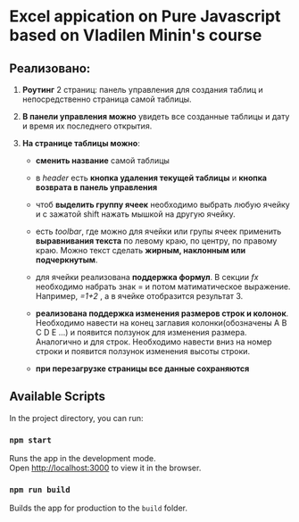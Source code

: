 # Excel appication on Pure Javascript based on Vladilen Minin's course

## Реализовано:

1. **Роутинг** 2 страниц: панель управления для создания таблиц и непосредственно страница самой таблицы.<br>

2. **В панели управления можно** увидеть все созданные таблицы и дату и время их последнего открытия.<br>

3. **На странице таблицы можно**:<br>

	+ **сменить название** самой таблицы<br>

	+ в *header* есть **кнопка удаления текущей таблицы** и **кнопка возврата в панель управления**<br>
	+ чтоб **выделить группу ячеек** необходимо выбрать любую ячейку и с зажатой shift нажать мышкой на другую ячейку.
	+ есть *toolbar*, где можно для ячейки или групы ячеек применить **выравнивания текста** по левому краю, по центру, по правому краю. Можно текст сделать **жирным, наклонным или подчеркнутым**.<br>
	+ для ячейки реализована **поддержка формул**. В секции *fx* необходимо набрать знак = и потом матиматическое выражение. Например, *=1+2* , а в ячейке отобразится результат 3.<br>
	+ **реализована поддержка изменения размеров строк и колонок**. Необходимо навести на конец заглавия колонки(обозначены А B C D E ...) и появится ползунок для изменения размера. Аналогично и для строк. Необходимо навести вниз на номер строки и появится ползунок изменения высоты строки.<br>
	+ **при перезагрузке страницы все данные сохраняются**

## Available Scripts

In the project directory, you can run:

### `npm start`

Runs the app in the development mode.<br>
Open [http://localhost:3000](http://localhost:3000) to view it in the browser.

### `npm run build`

Builds the app for production to the `build` folder.<br>